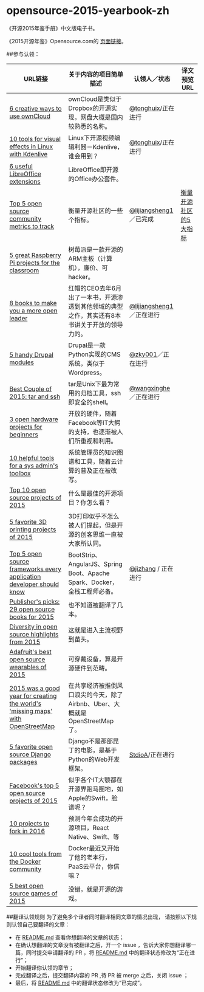# opensource-2015-yearbook-zh
《开源2015年鉴手册》中文版电子书。


《2015开源年鉴》Opensource.com的 [页面链接](https://opensource.com/yearbook/2015)。


##参与认领：

| URL链接 | 关于内容的项目简单描述  | 认领人／状态 | 译文预览URL|
| ------------ | ------------- | ------------ | ------------ |
|[6 creative ways to use ownCloud](https://opensource.com/life/15/12/6-creative-ways-use-owncloud) |  ownCloud是类似于Dropbox的开源实现，网盘大概是国内较熟悉的名称。  | [@tonghuix](http://www.github.com/tonghuix)/正在进行  |
|[10 tools for visual effects in Linux with Kdenlive ](https://opensource.com/life/15/12/10-kdenlive-tools)  | Linux下开源视频编辑利器－Kdenlive，谁会用到？  |[@tonghuix](http://www.github.com/tonghuix)/正在进行|
|[6 useful LibreOffice extensions  ](https://opensource.com/business/15/12/6-useful-libreoffice-extensions) | LibreOffice即开源的Office办公套件。  |  |
|[Top 5 open source community metrics to track](https://opensource.com/business/15/12/top-5-open-source-community-metrics-track) | 衡量开源社区的一些个指标。  | [@lijiangsheng1](http://www.github.com/lijiangsheng1)／已完成 | [衡量开源社区的5大指标](https://github.com/OCselected/opensource-2015-yearbook-zh/blob/master/community_metrics_track.md)
|[5 great Raspberry Pi projects for the classroom](https://opensource.com/education/15/12/5-great-raspberry-pi-projects-classroom)  | 树莓派是一款开源的ARM主板（计算机），廉价、可hacker。  | |
|[8 books to make you a more open leader](https://opensource.com/open-organization/15/12/8-books-make-you-better-leader) | 红帽的CEO去年6月出了一本书，开源渗透到其他领域的典型之作，其实还有8本书讲关于开放的领导力的。  | [@lijiangsheng1](http://www.github.com/lijiangsheng1)／正在进行 |
|[5 handy Drupal modules ](https://opensource.com/business/15/12/5-handy-drupal-modules) |  Drupal是一款Python实现的CMS系统，类似于Wordpress。  | [@zky001](http://www.github.com/zky001)／正在进行|
|[Best Couple of 2015: tar and ssh ](https://opensource.com/business/15/12/best-couple-2015-tar-and-ssh)  |  tar是Unix下最为常用的归档工具，ssh即安全的shell。 | [@wangxinghe](http://www.github.com/wangxinghe)／正在进行  | |
|[3 open hardware projects for beginners ](https://opensource.com/life/15/12/3-open-hardware-projects-to-build) | 开放的硬件，随着Facebook等IT大鳄的支持，也逐渐被人们所重视和利用。  |  |
|[10 helpful tools for a sys admin's toolbox ](https://opensource.com/business/15/12/10-sysadmin-tools)  | 系统管理员的知识图谱和工具，随着云计算的普及正在被改写。  | |
|[Top 10 open source projects of 2015](https://opensource.com/business/15/12/top-10-open-source-projects-2015) |  什么是最佳的开源项目？你怎么看？ |  |
|[5 favorite 3D printing projects of 2015 ](https://opensource.com/life/15/12/5-favorite-3d-printing-projects-2015)  |  3D打印似乎不怎么被人们提起，但是开源的创客思维一直被大家所认同。 | |
|[Top 5 open source frameworks every application developer should know](https://opensource.com/business/15/12/top-5-frameworks) | BootStrip、AngularJS、Spring Boot、Apache Spark、Docker，全栈工程师必备。  | [@jizhang](https://github.com/jizhang) / 正在进行 |
|[Publisher's picks: 29 open source books for 2015](https://opensource.com/business/15/12/favorite-open-source-books)  | 也不知道被翻译了几本。  | |
|[Diversity in open source highlights from 2015 ](https://opensource.com/life/15/12/diversity-open-source-highlights-2015) | 这就是进入主流视野到苗头。  |  |
|[Adafruit's best open source wearables of 2015 ](https://opensource.com/life/15/12/best-open-source-wearables-2015)  | 可穿戴设备，算是开源硬件到范畴。  | |
|[2015 was a good year for creating the world's 'missing maps' with OpenStreetMap](https://opensource.com/life/15/12/creating-worlds-missing-maps-openstreetmap) | 在共享经济被推倒风口浪尖的今天，除了Airbnb、Uber、大概就是OpenStreetMap了。  |  |
|[5 favorite open source Django packages](https://opensource.com/business/15/12/5-favorite-open-source-django-packages)  | Django不是那部昆丁的电影，是基于Python的Web开发框架。  | [StdioA](https://github.com/StdioA)/正在进行 |
|[Facebook's top 5 open source projects of 2015 ](https://opensource.com/business/15/12/top-5-facebook-open-source-projects-2015) |   似乎各个IT大颚都在开源界跑马圈地，如Apple的Swift，脸谱呢？ |  |
|[10 projects to fork in 2016](https://opensource.com/life/15/12/most-likely-succeed-2016)  |  预测今年会成功的开源项目，React Native、Swift、等 | |
|[10 cool tools from the Docker community  ](https://opensource.com/business/15/12/10-cool-tools-docker-community) |  Docker最近又开始了他的老本行，PaaS云平台，你信嘛？ |  |
|[5 best open source games of 2015  ](https://opensource.com/life/15/12/top-5-open-gaming)  | 没错，就是开源的游戏。  | |

##翻译认领规则
为了避免多个译者同时翻译相同文章的情况出现， 请按照以下规则认领自己要翻译的文章：

* 在 [README.md](https://github.com/OCselected/opensource-2015-yearbook-zh/blob/master/README.md) 查看你想翻译的文章的状态；
* 在确认想翻译的文章没有被翻译之后，开一个 issue ，告诉大家你想翻译哪一篇，同时提交申请翻译的 PR ，将 [README.md](https://github.com/OCselected/opensource-2015-yearbook-zh/blob/master/README.md) 中的翻译状态修改为“正在进行”；
* 开始翻译你认领的章节；
* 完成翻译之后，提交翻译内容的 PR ,待 PR 被 merge 之后，关闭 issue ；
* 最后，将 [README.md](https://github.com/OCselected/opensource-2015-yearbook-zh/blob/master/README.md) 中的翻译状态修改为“已完成”。
